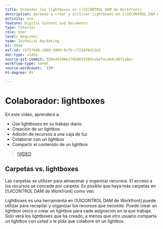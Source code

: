 ```yaml
---
title: Entender los lightboxes en [!UICONTROL DAM de Workfront]
description: Aprenda a crear y utilizar lightboxes en [!UICONTROL DAM de Workfront].
activity: use
feature: Digital Content and Documents
type: Tutorial
role: User
level: Beginner
team: Technical Marketing
kt: 8994
exl-id: 15f5f6d8-c808-4989-9cfb-c7226f0211b3
doc-type: video
source-git-commit: 650e4d346e1792863930dcebafacab4c88f2a8bc
workflow-type: tm+mt
source-wordcount: '139'
ht-degree: 0%

---
```


# Colaborador: lightboxes

En este vídeo, aprenderá a:

* Use lightboxes en su trabajo diario
* Creación de un lightbox
* Adición de recursos a una caja de luz
* Colaborar con un lightbox
* Compartir el contenido de un lightbox

>[!VIDEO](https://video.tv.adobe.com/v/335254/?quality=12&learn=on)

## Carpetas vs. lightboxes

Las carpetas se utilizan para almacenar y organizar recursos. El acceso a los recursos se concede por carpeta. Es posible que haya más carpetas en [!UICONTROL DAM de Workfront] como ven.

Lightboxes es una herramienta en [!UICONTROL DAM de Workfront] puede utilizar para recopilar y organizar los recursos que necesite. Puede crear un lightbox único o crear un lightbox para cada asignación en la que trabaje. Solo verá los lightboxes que ha creado, a menos que otro usuario comparta un lightbox con usted o le pida que colabore en un lightbox.

